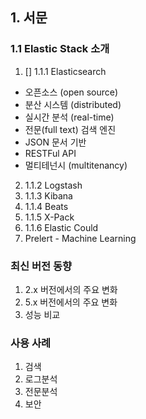 ## 1. 서문

### 1.1 Elastic Stack 소개

1. [] 1.1.1 Elasticsearch
  - 오픈소스 (open source)
  - 분산 시스템 (distributed)
  - 실시간 분석 (real-time)
  - 전문(full text) 검색 엔진
  - JSON 문서 기반
  - RESTFul API
  - 멀티테넌시 (multitenancy) 
2. 1.1.2 Logstash
3. 1.1.3 Kibana
4. 1.1.4 Beats
5. 1.1.5 X-Pack
6. 1.1.6 Elastic Could
7. Prelert - Machine Learning

### 최신 버전 동향

1. 2.x 버전에서의 주요 변화
2. 5.x 버전에서의 주요 변화
3. 성능 비교

### 사용 사례
  1. 검색
  2. 로그분석
  3. 전문분석
  4. 보안